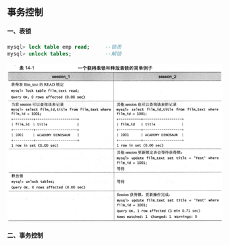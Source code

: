 ## 事务控制



#### 一、表锁

```sql
mysql> lock table emp read;		--锁表
mysql> unlock tables;			--解锁
```



![image-20210202104649550](image/image-20210202104649550.png)





#### 二、事务控制











